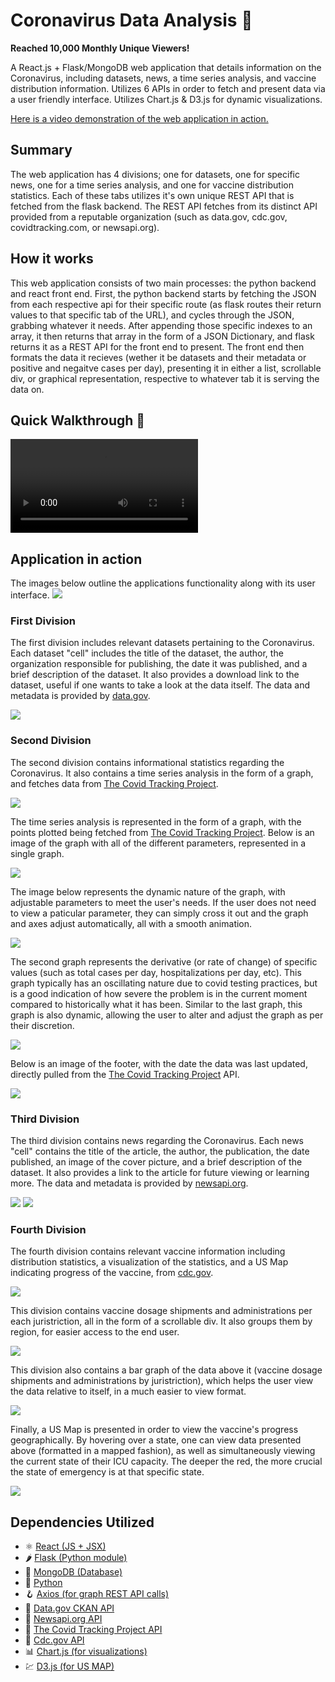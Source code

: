 # Coronavirus Data Analysis 🦠
**Reached 10,000 Monthly Unique Viewers!**

A React.js + Flask/MongoDB web application that details information on the Coronavirus, including datasets, news, a time series analysis, and vaccine distribution information. Utilizes 6 APIs in order to fetch and present data via a user friendly interface. Utilizes Chart.js & D3.js for dynamic visualizations.

[Here is a video demonstration of the web application in action.](https://www.youtube.com/watch?v=_ceAlpX4GRE)

## Summary 
The web application has 4 divisions; one for datasets, one for specific news, one for a time series analysis, and one for vaccine distribution statistics. Each of these tabs utilizes it's own unique REST API that is fetched from the flask backend. The REST API fetches from its distinct API provided from a reputable organization (such as data.gov, cdc.gov, covidtracking.com, or newsapi.org).

## How it works
This web application consists of two main processes: the python backend and react front end. First, the python backend starts by fetching the JSON from each respective api for their specific route (as flask routes their return values to that specific tab of the URL), and cycles through the JSON, grabbing whatever it needs. After appending those specific indexes to an array, it then returns that array in the form of a JSON Dictionary, and flask returns it as a REST API for the front end to present. The front end then formats the data it recieves (wether it be datasets and their metadata or positive and negaitve cases per day), presenting it in either a list, scrollable div, or graphical representation, respective to whatever tab it is serving the data on. 

## Quick Walkthrough 📸
![](https://user-images.githubusercontent.com/62070812/118408273-df9b4300-b652-11eb-90bf-3b0b41e47fd2.mov)

## Application in action
The images below outline the applications functionality along with its user interface.
![](img/covid1.png)

### First Division
The first division includes relevant datasets pertaining to the Coronavirus. Each dataset "cell" includes the title of the dataset, the author, the organization responsible for publishing, the date it was published, and a brief description of the dataset. It also provides a download link to the dataset, useful if one wants to take a look at the data itself. The data and metadata is provided by [data.gov](https://data.gov).

![](img/covid2.png)

### Second Division
The second division contains informational statistics regarding the Coronavirus. It also contains a time series analysis in the form of a graph, and fetches data from [The Covid Tracking Project](https://covidtracking.com).

![](img/covid3.png)

The time series analysis is represented in the form of a graph, with the points plotted being fetched from [The Covid Tracking Project](https://covidtracking.com). Below is an image of the graph with all of the different parameters, represented in a single graph.

![](img/covid4.png)

The image below represents the dynamic nature of the graph, with adjustable parameters to meet the user's needs. If the user does not need to view a paticular parameter, they can simply cross it out and the graph and axes adjust automatically, all with a smooth animation.

![](img/covid5.png)

The second graph represents the derivative (or rate of change) of specific values (such as total cases per day, hospitalizations per day, etc). This graph typically has an oscillating nature due to covid testing practices, but is a good indication of how severe the problem is in the current moment compared to historically what it has been. Similar to the last graph, this graph is also dynamic, allowing the user to alter and adjust the graph as per their discretion. 

![](img/covid6.png)

Below is an image of the footer, with the date the data was last updated, directly pulled from the [The Covid Tracking Project](https://covidtracking.com) API.

![](img/covid7.png)

### Third Division
The third division contains news regarding the Coronavirus. Each news "cell" contains the title of the article, the author, the publication, the date published, an image of the cover picture, and a brief description of the dataset. It also provides a link to the article for future viewing or learning more. The data and metadata is provided by [newsapi.org](https://newsapi.org).

![](img/covid8.png)
![](img/covid9.png)

### Fourth Division
The fourth division contains relevant vaccine information including distribution statistics, a visualization of the statistics, and a US Map indicating progress of the vaccine, from [cdc.gov](https://cdc.gov). 

![](img/covid10.png)

This division contains vaccine dosage shipments and administrations per each juristriction, all in the form of a scrollable div. It also groups them by region, for easier access to the end user.

![](img/covid11.png)

This division also contains a bar graph of the data above it (vaccine dosage shipments and administrations by juristriction), which helps the user view the data relative to itself, in a much easier to view format. 

![](img/covid12.png)

Finally, a US Map is presented in order to view the vaccine's progress geographically. By hovering over a state, one can view data presented above (formatted in a mapped fashion), as well as simultaneously viewing the current state of their ICU capacity. The deeper the red, the more crucial the state of emergency is at that specific state.

![](img/covid13.png)


## Dependencies Utilized
- ⚛ [React (JS + JSX)](https://reactjs.org)
- 🌶 [Flask (Python module)](https://flask.palletsprojects.com/en/1.1.x/)
- 🍃 [MongoDB (Database)](https://www.mongodb.com/)
- 🐍 [Python](https://www.python.org)
- 🪝 [Axios (for graph REST API calls)](https://www.npmjs.com/package/axios)
- 🔑 [Data.gov CKAN API](https://data.gov)
- 📰 [Newsapi.org API](https://newsapi.org)
- 🦠 [The Covid Tracking Project API](https://covidtracking.com)
- 💉 [Cdc.gov API](https://cdc.gov)
- 📊 [Chart.js (for visualizations)](https://www.chartjs.org)
- 💹 [D3.js (for US MAP)](https://d3js.org)
